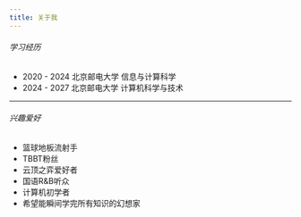 ```yaml
---
title: 关于我
---
```

###### 学习经历
- 2020 - 2024 北京邮电大学 信息与计算科学
- 2024 - 2027 北京邮电大学 计算机科学与技术

---
###### 兴趣爱好
- 篮球地板流射手
- TBBT粉丝
- 云顶之弈爱好者
- 国语R&B听众
- 计算机初学者
- 希望能瞬间学完所有知识的幻想家




